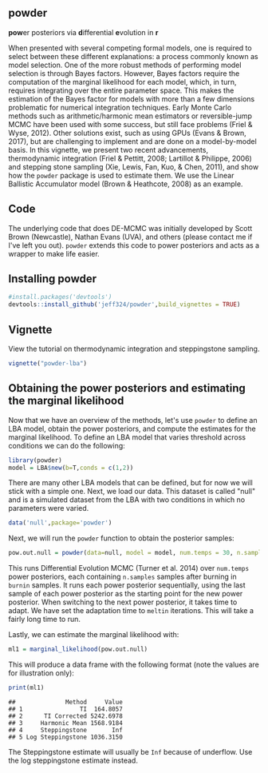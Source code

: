 
<!-- README.md is generated from README.Rmd. Please edit that file -->
powder
------

**pow**er posteriors via **d**ifferential **e**volution in **r**

When presented with several competing formal models, one is required to select between these different explanations: a process commonly known as model selection. One of the more robust methods of performing model selection is through Bayes factors. However, Bayes factors require the computation of the marginal likelihood for each model, which, in turn, requires integrating over the entire parameter space. This makes the estimation of the Bayes factor for models with more than a few dimensions problematic for numerical integration techniques. Early Monte Carlo methods such as arithmetic/harmonic mean estimators or reversible-jump MCMC have been used with some success, but still face problems (Friel & Wyse, 2012). Other solutions exist, such as using GPUs (Evans & Brown, 2017), but are challenging to implement and are done on a model-by-model basis. In this vignette, we present two recent advancements, thermodynamic integration (Friel & Pettitt, 2008; Lartillot & Philippe, 2006) and stepping stone sampling (Xie, Lewis, Fan, Kuo, & Chen, 2011), and show how the `powder` package is used to estimate them. We use the Linear Ballistic Accumulator model (Brown & Heathcote, 2008) as an example.

Code
----

The underlying code that does DE-MCMC was initially developed by Scott Brown (Newcastle), Nathan Evans (UVA), and others (please contact me if I've left you out). `powder` extends this code to power posteriors and acts as a wrapper to make life easier.

Installing powder
-----------------

``` r
#install.packages('devtools')
devtools::install_github('jeff324/powder',build_vignettes = TRUE)
```

Vignette
--------

View the tutorial on thermodynamic integration and steppingstone sampling.

``` r
vignette("powder-lba")
```

Obtaining the power posteriors and estimating the marginal likelihood
---------------------------------------------------------------------

Now that we have an overview of the methods, let's use `powder` to define an LBA model, obtain the power posteriors, and compute the estimates for the marginal likelihood. To define an LBA model that varies threshold across conditions we can do the following:

``` r
library(powder)
model = LBA$new(b=T,conds = c(1,2))
```

There are many other LBA models that can be defined, but for now we will stick with a simple one. Next, we load our data. This dataset is called "null" and is a simulated dataset from the LBA with two conditions in which no parameters were varied.

``` r
data('null',package='powder')
```

Next, we will run the `powder` function to obtain the posterior samples:

``` r
pow.out.null = powder(data=null, model = model, num.temps = 30, n.samples = 500, burnin=1000, meltin=250)
```

This runs Differential Evolution MCMC (Turner et al. 2014) over `num.temps` power posteriors, each containing `n.samples` samples after burning in `burnin` samples. It runs each power posterior sequentially, using the last sample of each power posterior as the starting point for the new power posterior. When switching to the next power posterior, it takes time to adapt. We have set the adaptation time to `meltin` iterations. This will take a fairly long time to run.

Lastly, we can estimate the marginal likelihood with:

``` r
ml1 = marginal_likelihood(pow.out.null)
```

This will produce a data frame with the following format (note the values are for illustration only):

``` r
print(ml1)
```

    ##              Method     Value
    ## 1                TI  164.8057
    ## 2      TI Corrected 5242.6978
    ## 3     Harmonic Mean 1568.9184
    ## 4     Steppingstone       Inf
    ## 5 Log Steppingstone 1036.3150

The Steppingstone estimate will usually be `Inf` because of underflow. Use the log steppingstone estimate instead.
